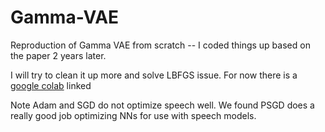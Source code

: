 # Gamma-VAE
Reproduction of Gamma VAE from scratch -- I coded things up based on the paper 2 years later. 

I will try to clean it up more and solve LBFGS issue. For now there is a [google colab](https://colab.research.google.com/drive/14M0guLIVqk6CYrUvAFhiNBR8yu5wjwEx?authuser=5#scrollTo=LNLpustWq5ly) linked



Note Adam and SGD do not optimize speech well. We found PSGD does a really good job optimizing NNs for use with speech models. 
